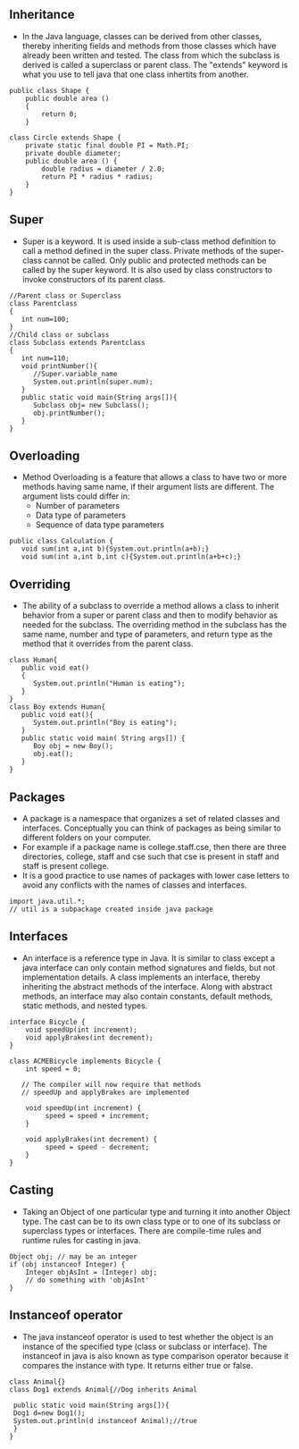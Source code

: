 ## Inheritance

- In the Java language, classes can be derived from other classes, thereby inheriting fields and methods from those classes which have already been written and tested. The class from which the subclass is derived is called a superclass or parent class. The "extends" keyword is what you use to tell java that one class inhertits from another.

```
public class Shape {
    public double area ()
    {
        return 0;     
    }

class Circle extends Shape {                    
    private static final double PI = Math.PI;   
    private double diameter;                    
    public double area () {
        double radius = diameter / 2.0;
        return PI * radius * radius;
    }
}    
```

## Super

- Super is a keyword. It is used inside a sub-class method definition to call a method defined in the super class. Private methods of the super-class cannot be called. Only public and protected methods can be called by the super keyword. It is also used by class constructors to invoke constructors of its parent class.

```
//Parent class or Superclass
class Parentclass
{
   int num=100;
}
//Child class or subclass
class Subclass extends Parentclass
{
   int num=110;
   void printNumber(){
      //Super.variable_name
      System.out.println(super.num);
   }
   public static void main(String args[]){
      Subclass obj= new Subclass();
      obj.printNumber();
   }
}
```

## Overloading

- Method Overloading is a feature that allows a class to have two or more methods having same name, if their argument lists are different. The argument lists could differ in:
  - Number of parameters
  - Data type of parameters
  - Sequence of data type parameters

```
public class Calculation {
   void sum(int a,int b){System.out.println(a+b);}
   void sum(int a,int b,int c){System.out.println(a+b+c);}
```

## Overriding

- The ability of a subclass to override a method allows a class to inherit behavior from a super or parent class and then to modify behavior as needed for the subclass. The overriding method in the subclass has the same name, number and type of parameters, and return type as the method that it overrides from the parent class.

```
class Human{
   public void eat()
   {
      System.out.println("Human is eating");
   }
}
class Boy extends Human{
   public void eat(){
      System.out.println("Boy is eating");
   }
   public static void main( String args[]) {
      Boy obj = new Boy();
      obj.eat();
   }
}
```

## Packages

- A package is a namespace that organizes a set of related classes and interfaces. Conceptually you can think of packages as being similar to different folders on your computer.  
- For example if a package name is college.staff.cse, then there are three directories, college, staff and cse such that cse is present in staff and staff is present college.
- It is a good practice to use names of packages with lower case letters to avoid any conflicts with the names of classes and interfaces.

```
import java.util.*;
// util is a subpackage created inside java package
```

## Interfaces

- An interface is a reference type in Java. It is similar to class except a java interface can only contain method signatures and fields, but not implementation details.  A class implements an interface, thereby inheriting the abstract methods of the interface. Along with abstract methods, an interface may also contain constants, default methods, static methods, and nested types.

```
interface Bicycle {
    void speedUp(int increment);
    void applyBrakes(int decrement);
}

class ACMEBicycle implements Bicycle {
    int speed = 0;

   // The compiler will now require that methods
   // speedUp and applyBrakes are implemented

    void speedUp(int increment) {
         speed = speed + increment;   
    }

    void applyBrakes(int decrement) {
         speed = speed - decrement;
    }
}
```

## Casting

- Taking an Object of one particular type and turning it into another Object type.
The cast can be to its own class type or to one of its subclass or superclass types or interfaces. There are compile-time rules and runtime rules for casting in java.

```
Object obj; // may be an integer
if (obj instanceof Integer) {
	Integer objAsInt = (Integer) obj;
	// do something with 'objAsInt'
}
```

## Instanceof operator

- The java instanceof operator is used to test whether the object is an instance of the specified type (class or subclass or interface). The instanceof in java is also known as type comparison operator because it compares the instance with type. It returns either true or false.

```
class Animal{}  
class Dog1 extends Animal{//Dog inherits Animal  

 public static void main(String args[]){  
 Dog1 d=new Dog1();  
 System.out.println(d instanceof Animal);//true  
 }  
}  
```
